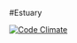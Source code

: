 
#Estuary

[![Code Climate](https://codeclimate.com/github/alexbunardzic/estuary/badges/gpa.svg)](https://codeclimate.com/github/alexbunardzic/estuary)
